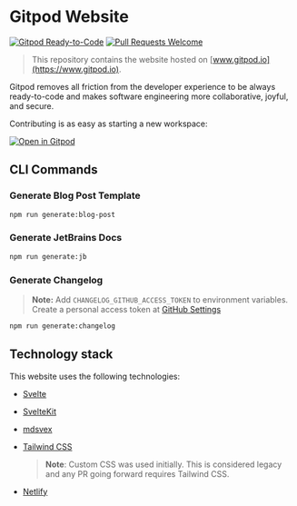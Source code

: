 # Gitpod Website

[![Gitpod Ready-to-Code](https://img.shields.io/badge/Gitpod-ready--to--code-908a85?logo=gitpod)](https://gitpod.io/#https://github.com/gitpod-io/website)
[![Pull Requests Welcome](https://img.shields.io/badge/PRs-welcome-brightgreen.svg)](https://makeapullrequest.com)

> This repository contains the website hosted on [www.gitpod.io](https://www.gitpod.io).

Gitpod removes all friction from the developer experience to be always ready-to-code and makes software engineering more collaborative, joyful, and secure.

Contributing is as easy as starting a new workspace:

[![Open in Gitpod](https://www.gitpod.io/svg/open-in-gitpod.svg)](https://gitpod.io/#https://github.com/gitpod-io/website)

## CLI Commands

### Generate Blog Post Template

```sh
npm run generate:blog-post
```

### Generate JetBrains Docs

```sh
npm run generate:jb
```

### Generate Changelog

> **Note:** Add `CHANGELOG_GITHUB_ACCESS_TOKEN` to environment variables. Create a personal access token at [GitHub Settings](https://github.com/settings/tokens/new?scopes=repo,user)

```sh
npm run generate:changelog
```

## Technology stack

This website uses the following technologies:

- [Svelte](https://svelte.dev)
- [SvelteKit](https://kit.svelte.dev)
- [mdsvex](https://mdsvex.com)
- [Tailwind CSS](https://tailwindcss.com)

  > **Note**: Custom CSS was used initially. This is considered legacy and any PR going forward requires Tailwind CSS.

- [Netlify](https://www.netlify.com)
